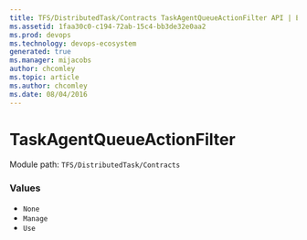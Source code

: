 ```yaml
---
title: TFS/DistributedTask/Contracts TaskAgentQueueActionFilter API | Extensions for Azure DevOps Services
ms.assetid: 1faa30c0-c194-72ab-15c4-bb3de32e0aa2
ms.prod: devops
ms.technology: devops-ecosystem
generated: true
ms.manager: mijacobs
author: chcomley
ms.topic: article
ms.author: chcomley
ms.date: 08/04/2016
---
```


# TaskAgentQueueActionFilter

Module path: `TFS/DistributedTask/Contracts`

### Values

* `None` 
* `Manage` 
* `Use` 
